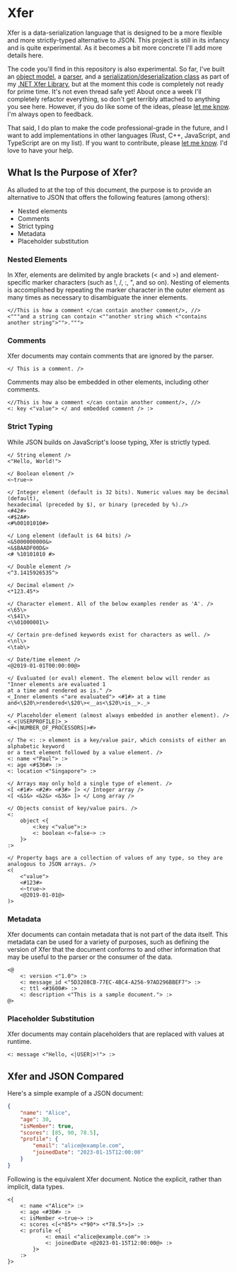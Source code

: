 ﻿# Xfer

Xfer is a data-serialization language that is designed to be a more flexible and more strictly-typed alternative to JSON. 
This project is still in its infancy and is quite experimental. As it becomes a bit more concrete I'll add more 
details here. 

The code you'll find in this repository is also experimental. So far, I've built an [object model](https://github.com/paulmooreparks/Xfer/tree/master/ParksComputing.Xfer/Models/Elements), 
a [parser](https://github.com/paulmooreparks/Xfer/blob/master/ParksComputing.Xfer/Services/Parser.cs), and a 
[serialization/deserialization class](https://github.com/paulmooreparks/Xfer/blob/master/ParksComputing.Xfer/XferConverter.cs) as part of my 
[.NET Xfer Library](https://github.com/paulmooreparks/Xfer/tree/master/ParksComputing.Xfer), 
but at the moment this code is completely not ready for prime time. It's not even thread safe yet! About once a week I'll completely 
refactor everything, so don't get terribly attached to anything you see here. However, if you do like some of the ideas, please [let me know](mailto:paul@parkscomputing.com). 
I'm always open to feedback.

That said, I do plan to make the code professional-grade in the future, and I want to add implementations in other languages 
(Rust, C++, JavaScript, and TypeScript are on my list). If you want to contribute, please [let me know](mailto:paul@parkscomputing.com). I'd love to have your help.

## What Is the Purpose of Xfer?

As alluded to at the top of this document, the purpose is to provide an alternative to JSON that offers the following features 
(among others):

* Nested elements
* Comments
* Strict typing
* Metadata
* Placeholder substitution

### Nested Elements
In Xfer, elements are delimited by angle brackets (< and >) and element-specific marker characters  (such as !, /, :, ", and so on). 
Nesting of elements is accomplished by repeating the marker character in the outer element as many times as necessary 
to disambiguate the inner elements.

```xfer
<//This is how a comment </can contain another comment/>, //>
<"""and a string can contain <""another string which <"contains another string">"">.""">
```

### Comments

Xfer documents may contain comments that are ignored by the parser.

```xfer
</ This is a comment. />
```

Comments may also be embedded in other elements, including other comments.

```xfer
<//This is how a comment </can contain another comment/>, //>
<: key <"value"> </ and embedded comment /> :>
```

### Strict Typing

While JSON builds on JavaScript's loose typing, Xfer is strictly typed.

```xfer
</ String element />
<"Hello, World!">  

</ Boolean element />
<~true~>

</ Integer element (default is 32 bits). Numeric values may be decimal (default), 
hexadecimal (preceded by $), or binary (preceded by %)./>
<#42#>
<#$2A#>
<#%00101010#>

</ Long element (default is 64 bits) />
<&5000000000&>
<&$BAADF00D&>
<# %10101010 #>

</ Double element />
<^3.1415926535^>

</ Decimal element />
<*123.45*>

</ Character element. All of the below examples render as 'A'. />
<\65\>
<\$41\>
<\%01000001\>

</ Certain pre-defined keywords exist for characters as well. />
<\nl\>
<\tab\>

</ Date/time element />
<@2019-01-01T00:00:00@>

</ Evaluated (or eval) element. The element below will render as "Inner elements are evaluated 1 
at a time and rendered as is." />
<_Inner elements <"are evaluated"> <#1#> at a time and<\$20\>rendered<\$20\><__as<\$20\>is__>._>

</ Placeholder element (almost always embedded in another element). />
<_<|USERPROFILE|>_>
<#<|NUMBER_OF_PROCESSORS|>#>

</ The <: :> element is a key/value pair, which consists of either an alphabetic keyword 
or a text element followed by a value element. />
<: name <"Paul"> :>
<: age <#$36#> :>
<: location <"Singapore"> :>

</ Arrays may only hold a single type of element. />
<[ <#1#> <#2#> <#3#> ]> </ Integer array />
<[ <&1&> <&2&> <&3&> ]> </ Long array />

</ Objects consist of key/value pairs. />
<: 
    object <{ 
        <:key <"value">:> 
        <: boolean <~false~> :>
    }>
:> 

</ Property bags are a collection of values of any type, so they are analogous to JSON arrays. />
<(
    <"value">
    <#123#>
    <~true~>
    <@2019-01-01@>
)>
```

### Metadata

Xfer documents can contain metadata that is not part of the data itself. This metadata can be 
used for a variety of purposes, such as defining the version of Xfer that the document conforms 
to and other information that may be useful to the parser or 
the consumer of the data.

```xfer
<@
    <: version <"1.0"> :>
    <: message_id <"5D3208CB-77EC-4BC4-A256-97AD296BBEF7"> :>
    <: ttl <#3600#> :>
    <: description <"This is a sample document."> :>
@>

```

### Placeholder Substitution

Xfer documents may contain placeholders that are replaced with values at runtime.

```xfer
<: message <"Hello, <|USER|>!"> :>
```

## Xfer and JSON Compared

Here's a simple example of a JSON document:

```json
{
    "name": "Alice",
    "age": 30,
    "isMember": true,
    "scores": [85, 90, 78.5],
    "profile": {
        "email": "alice@example.com",
        "joinedDate": "2023-01-15T12:00:00"
    }
}
```

Following is the equivalent Xfer document. Notice the explicit, rather than implicit, data types.

```xfer
<{
    <: name <"Alice"> :>
    <: age <#30#> :>
    <: isMember <~true~> :>
    <: scores <[<*85*> <*90*> <*78.5*>]> :>
    <: profile <{
            <: email <"alice@example.com"> :>
            <: joinedDate <@2023-01-15T12:00:00@> :>
        }> 
    :>
}>
```

